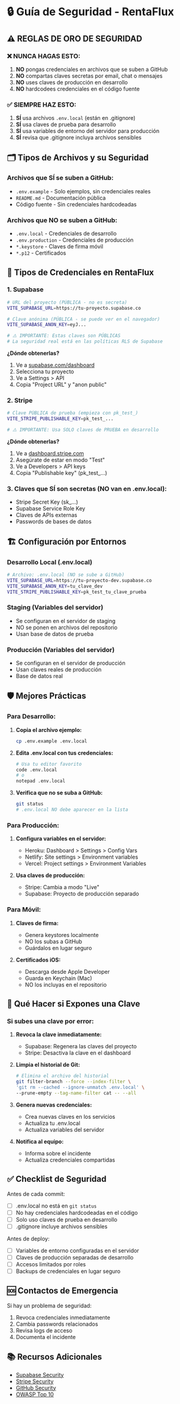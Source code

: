# 🔒 Guía de Seguridad - RentaFlux

## ⚠️ REGLAS DE ORO DE SEGURIDAD

### ❌ NUNCA HAGAS ESTO:
1. **NO** pongas credenciales en archivos que se suben a GitHub
2. **NO** compartas claves secretas por email, chat o mensajes
3. **NO** uses claves de producción en desarrollo
4. **NO** hardcodees credenciales en el código fuente

### ✅ SIEMPRE HAZ ESTO:
1. **SÍ** usa archivos `.env.local` (están en .gitignore)
2. **SÍ** usa claves de prueba para desarrollo
3. **SÍ** usa variables de entorno del servidor para producción
4. **SÍ** revisa que .gitignore incluya archivos sensibles

## 🗂️ Tipos de Archivos y su Seguridad

### Archivos que SÍ se suben a GitHub:
- `.env.example` - Solo ejemplos, sin credenciales reales
- `README.md` - Documentación pública
- Código fuente - Sin credenciales hardcodeadas

### Archivos que NO se suben a GitHub:
- `.env.local` - Credenciales de desarrollo
- `.env.production` - Credenciales de producción
- `*.keystore` - Claves de firma móvil
- `*.p12` - Certificados

## 🔑 Tipos de Credenciales en RentaFlux

### 1. Supabase
```bash
# URL del proyecto (PÚBLICA - no es secreta)
VITE_SUPABASE_URL=https://tu-proyecto.supabase.co

# Clave anónima (PÚBLICA - se puede ver en el navegador)
VITE_SUPABASE_ANON_KEY=eyJ...

# ⚠️ IMPORTANTE: Estas claves son PÚBLICAS
# La seguridad real está en las políticas RLS de Supabase
```

**¿Dónde obtenerlas?**
1. Ve a [supabase.com/dashboard](https://supabase.com/dashboard)
2. Selecciona tu proyecto
3. Ve a Settings > API
4. Copia "Project URL" y "anon public"

### 2. Stripe
```bash
# Clave PÚBLICA de prueba (empieza con pk_test_)
VITE_STRIPE_PUBLISHABLE_KEY=pk_test_...

# ⚠️ IMPORTANTE: Usa SOLO claves de PRUEBA en desarrollo
```

**¿Dónde obtenerlas?**
1. Ve a [dashboard.stripe.com](https://dashboard.stripe.com)
2. Asegúrate de estar en modo "Test"
3. Ve a Developers > API keys
4. Copia "Publishable key" (pk_test_...)

### 3. Claves que SÍ son secretas (NO van en .env.local):
- Stripe Secret Key (sk_...)
- Supabase Service Role Key
- Claves de APIs externas
- Passwords de bases de datos

## 🏗️ Configuración por Entornos

### Desarrollo Local (.env.local)
```bash
# Archivo: .env.local (NO se sube a GitHub)
VITE_SUPABASE_URL=https://tu-proyecto-dev.supabase.co
VITE_SUPABASE_ANON_KEY=tu_clave_dev
VITE_STRIPE_PUBLISHABLE_KEY=pk_test_tu_clave_prueba
```

### Staging (Variables del servidor)
- Se configuran en el servidor de staging
- NO se ponen en archivos del repositorio
- Usan base de datos de prueba

### Producción (Variables del servidor)
- Se configuran en el servidor de producción
- Usan claves reales de producción
- Base de datos real

## 🛡️ Mejores Prácticas

### Para Desarrollo:
1. **Copia el archivo ejemplo:**
   ```bash
   cp .env.example .env.local
   ```

2. **Edita .env.local con tus credenciales:**
   ```bash
   # Usa tu editor favorito
   code .env.local
   # o
   notepad .env.local
   ```

3. **Verifica que no se suba a GitHub:**
   ```bash
   git status
   # .env.local NO debe aparecer en la lista
   ```

### Para Producción:
1. **Configura variables en el servidor:**
   - Heroku: Dashboard > Settings > Config Vars
   - Netlify: Site settings > Environment variables
   - Vercel: Project settings > Environment Variables

2. **Usa claves de producción:**
   - Stripe: Cambia a modo "Live"
   - Supabase: Proyecto de producción separado

### Para Móvil:
1. **Claves de firma:**
   - Genera keystores localmente
   - NO los subas a GitHub
   - Guárdalos en lugar seguro

2. **Certificados iOS:**
   - Descarga desde Apple Developer
   - Guarda en Keychain (Mac)
   - NO los incluyas en el repositorio

## 🚨 Qué Hacer si Expones una Clave

### Si subes una clave por error:

1. **Revoca la clave inmediatamente:**
   - Supabase: Regenera las claves del proyecto
   - Stripe: Desactiva la clave en el dashboard

2. **Limpia el historial de Git:**
   ```bash
   # Elimina el archivo del historial
   git filter-branch --force --index-filter \
   'git rm --cached --ignore-unmatch .env.local' \
   --prune-empty --tag-name-filter cat -- --all
   ```

3. **Genera nuevas credenciales:**
   - Crea nuevas claves en los servicios
   - Actualiza tu .env.local
   - Actualiza variables del servidor

4. **Notifica al equipo:**
   - Informa sobre el incidente
   - Actualiza credenciales compartidas

## ✅ Checklist de Seguridad

Antes de cada commit:
- [ ] .env.local no está en `git status`
- [ ] No hay credenciales hardcodeadas en el código
- [ ] Solo uso claves de prueba en desarrollo
- [ ] .gitignore incluye archivos sensibles

Antes de deploy:
- [ ] Variables de entorno configuradas en el servidor
- [ ] Claves de producción separadas de desarrollo
- [ ] Accesos limitados por roles
- [ ] Backups de credenciales en lugar seguro

## 🆘 Contactos de Emergencia

Si hay un problema de seguridad:
1. Revoca credenciales inmediatamente
2. Cambia passwords relacionados
3. Revisa logs de acceso
4. Documenta el incidente

## 📚 Recursos Adicionales

- [Supabase Security](https://supabase.com/docs/guides/auth/row-level-security)
- [Stripe Security](https://stripe.com/docs/security)
- [GitHub Security](https://docs.github.com/en/code-security)
- [OWASP Top 10](https://owasp.org/www-project-top-ten/)